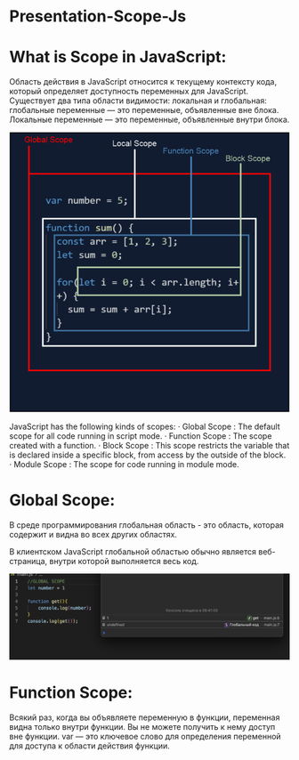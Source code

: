 # Presentation-Scope-Js


# What is Scope in JavaScript:


Область действия в JavaScript относится к текущему контексту кода, который определяет доступность переменных для JavaScript. Существует два типа области видимости: локальная и глобальная: глобальные переменные — это переменные, объявленные вне блока. Локальные переменные — это переменные, объявленные внутри блока.

![](./images/Scope.png)

JavaScript has the following kinds of scopes:
· Global Scope : The default scope for all code running in script mode.
· Function Scope : The scope created with a function.
· Block Scope : This scope restricts the variable that is declared
inside a specific block, from access by the outside of the block.
· Module Scope :  The scope for code running in module mode.

# Global Scope:

В среде программирования глобальная область - это область, которая содержит и видна во всех других областях.

В клиентском JavaScript глобальной областью обычно является веб-страница, внутри которой выполняется весь код.

![](./images/%D0%A1%D0%BD%D0%B8%D0%BC%D0%BE%D0%BA%20%D1%8D%D0%BA%D1%80%D0%B0%D0%BD%D0%B0%202023-04-13%20%D0%B2%2008.42.40.png)

# Function Scope:

Всякий раз, когда вы объявляете переменную в функции, переменная видна только внутри функции. Вы не можете получить к нему доступ вне функции. var — это ключевое слово для определения переменной для доступа к области действия функции.


